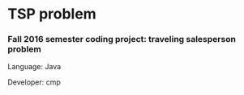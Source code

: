 # TSP problem

### Fall 2016 semester coding project: traveling salesperson problem

Language: Java

Developer: cmp
